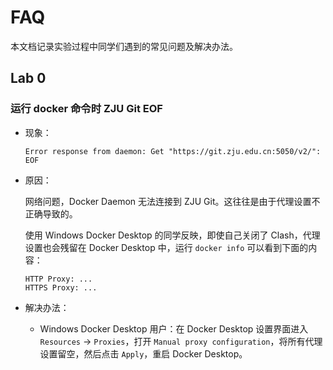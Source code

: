 # FAQ

本文档记录实验过程中同学们遇到的常见问题及解决办法。

## Lab 0

### 运行 docker 命令时 ZJU Git EOF

- 现象：

    ```text
    Error response from daemon: Get "https://git.zju.edu.cn:5050/v2/": EOF
    ```

- 原因：

    网络问题，Docker Daemon 无法连接到 ZJU Git。这往往是由于代理设置不正确导致的。

    使用 Windows Docker Desktop 的同学反映，即使自己关闭了 Clash，代理设置也会残留在 Docker Desktop 中，运行 `docker info` 可以看到下面的内容：

    ```text
    HTTP Proxy: ...
    HTTPS Proxy: ...
    ```

- 解决办法：

    - Windows Docker Desktop 用户：在 Docker Desktop 设置界面进入 `Resources` -> `Proxies`，打开 `Manual proxy configuration`，将所有代理设置留空，然后点击 `Apply`，重启 Docker Desktop。
